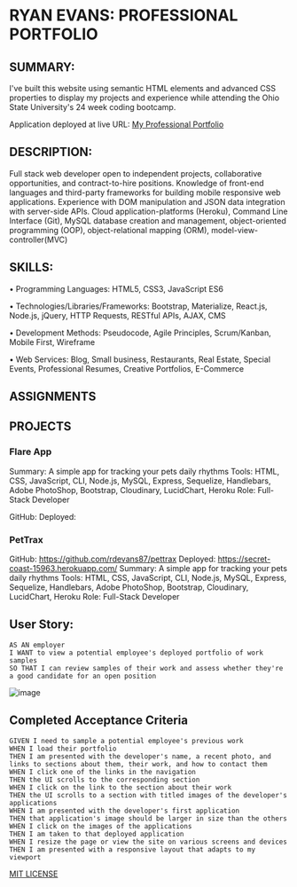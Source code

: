 # RYAN EVANS: PROFESSIONAL PORTFOLIO 

## SUMMARY:

I've built this website using semantic HTML elements and advanced CSS properties to display my projects and experience while attending the Ohio State University's 24 week coding bootcamp. 

Application deployed at live URL: [My Professional Portfolio](https://rdevans87.github.io/RyanEvans_ProfessionalPortfolio/)

## DESCRIPTION:

Full stack web developer open to independent projects, collaborative opportunities, and contract-to-hire positions. Knowledge of front-end languages and third-party frameworks for building mobile responsive web applications. Experience with DOM manipulation and JSON data integration with server-side APIs. Cloud application-platforms (Heroku), Command Line Interface (Git), MySQL database creation and management, object-oriented programming (OOP), object-relational mapping (ORM), model-view-controller(MVC)

## SKILLS: 

• Programming Languages: HTML5, CSS3, JavaScript ES6

• Technologies/Libraries/Frameworks: Bootstrap, Materialize, React.js, Node.js, jQuery, HTTP
Requests, RESTful APIs, AJAX, CMS

• Development Methods: Pseudocode, Agile Principles, Scrum/Kanban, Mobile First, Wireframe

• Web Services: Blog, Small business, Restaurants, Real Estate, Special Events, Professional
Resumes, Creative Portfolios, E-Commerce

## ASSIGNMENTS


## PROJECTS

### Flare App 
Summary:  A simple app for tracking your pets daily rhythms
Tools: HTML, CSS, JavaScript, CLI, Node.js, MySQL, Express, Sequelize, Handlebars, Adobe PhotoShop, Bootstrap, Cloudinary, LucidChart, Heroku
Role: Full-Stack Developer

GitHub: 
Deployed:

### PetTrax 
GitHub: https://github.com/rdevans87/pettrax
Deployed: https://secret-coast-15963.herokuapp.com/
Summary:  A simple app for tracking your pets daily rhythms
Tools: HTML, CSS, JavaScript, CLI, Node.js, MySQL, Express, Sequelize, Handlebars, Adobe PhotoShop, Bootstrap, Cloudinary, LucidChart, Heroku
Role: Full-Stack Developer




## User Story:

```
AS AN employer
I WANT to view a potential employee's deployed portfolio of work samples
SO THAT I can review samples of their work and assess whether they're a good candidate for an open position

```

![image](https://user-images.githubusercontent.com/74195719/111891376-03326c00-89c9-11eb-8679-3d9152e4d7ec.png)



## Completed Acceptance Criteria

```
GIVEN I need to sample a potential employee's previous work
WHEN I load their portfolio
THEN I am presented with the developer's name, a recent photo, and links to sections about them, their work, and how to contact them
WHEN I click one of the links in the navigation
THEN the UI scrolls to the corresponding section
WHEN I click on the link to the section about their work
THEN the UI scrolls to a section with titled images of the developer's applications
WHEN I am presented with the developer's first application
THEN that application's image should be larger in size than the others
WHEN I click on the images of the applications
THEN I am taken to that deployed application
WHEN I resize the page or view the site on various screens and devices
THEN I am presented with a responsive layout that adapts to my viewport

```


[MIT LICENSE](/Users/ryanevans/LICENSE.txt)
